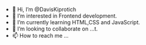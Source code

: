 - 👋 Hi, I’m @DavisKiprotich
- 👀 I’m interested in Frontend development.
- 🌱 I’m currently learning HTML,CSS and JavaScript.
- 💞️ I’m looking to collaborate on ...t.
- 📫 How to reach me ...

<!---
DavisKiprotich/DavisKiprotich is a ✨ special ✨ repository because its `README.md` (this file) appears on your GitHub profile.
You can click the Preview link to take a look at your changes.
--->

